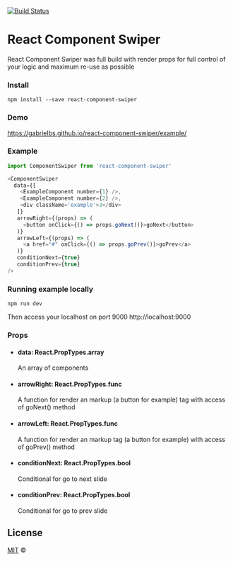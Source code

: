 [![Build Status](https://travis-ci.org/gabrielbs/react-component-swiper.svg?branch=master)](https://travis-ci.org/gabrielbs/react-component-swiper)

# React Component Swiper

React Component Swiper was full build with render props for full control of your logic and maximum re-use  as possible

### Install
```
npm install --save react-component-swiper
```

### Demo
https://gabrielbs.github.io/react-component-swiper/example/

### Example
```javascript
import ComponentSwiper from 'react-component-swiper'

<ComponentSwiper
  data={[
    <ExampleComponent number={1} />,
    <ExampleComponent number={2} />,
    <div className='example'>3</div>
   ]}
   arrowRight={(props) => (
     <button onClick={() => props.goNext()}>goNext</button>
   )}
   arrowLeft={(props) => (
     <a href="#" onClick={() => props.goPrev()}>goPrev</a>
   )}
   conditionNext={true}
   conditionPrev={true}
/>
```
### Running example locally
```
npm run dev
```
Then access your localhost on port 9000 http://localhost:9000

### Props

 - #### data: React.PropTypes.array
	An array of components
- #### arrowRight: React.PropTypes.func
	A function for render an markup (a button for example) tag with access of goNext() method
- #### arrowLeft: React.PropTypes.func
	A function for render an markup tag (a button for example) with access of goPrev() method
- #### conditionNext: React.PropTypes.bool
	Conditional for go to next slide
- #### conditionPrev: React.PropTypes.bool
	Conditional for go to prev slide

## License
[MIT](http://opensource.org/licenses/MIT) ©
